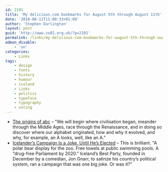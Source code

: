 ```yaml
---
id: 2191
title: 'My delicious.com bookmarks for August 5th through August 11th'
date: '2010-08-11T11:00:33+01:00'
author: 'Stephen Darlington'
layout: post
guid: 'http://www.zx81.org.uk/?p=2191'
permalink: /links/my-delicious-com-bookmarks-for-august-5th-through-august-11th.html
adman_disable:
    - 'on'
categories:
    - Links
tags:
    - design
    - fonts
    - history
    - humour
    - iceland
    - Links
    - politics
    - typeface
    - typography
    - voting
---
```


- [The origins of abc](http://ilovetypography.com/2010/08/07/where-does-the-alphabet-come-from/) – "We will begin where civilisation began, meander through the Middle Ages, race through the Renaissance, and in doing so discover where our alphabet originated, how and why it evolved, and why, for example, an A looks, well, like an A."
- [Icelander’s Campaign Is a Joke, Until He’s Elected](http://www.nytimes.com/2010/06/26/world/europe/26iceland.html?_r=1) – This is brilliant. "A polar bear display for the zoo. Free towels at public swimming pools. A “drug-free Parliament by 2020.” Iceland’s Best Party, founded in December by a comedian, Jon Gnarr, to satirize his country’s political system, ran a campaign that was one big joke. Or was it?"
